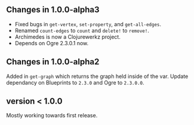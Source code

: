 ## Changes in 1.0.0-alpha3

* Fixed bugs in `get-vertex`, `set-property`, and `get-all-edges`.
* Renamed `count-edges` to `count` and `delete!` to `remove!`.
* Archimedes is now a Clojurewerkz project.
* Depends on Ogre 2.3.0.1 now.

## Changes in 1.0.0-alpha2

Added in `get-graph` which returns the graph held inside of the
var. Update dependancy on Blueprints to `2.3.0` and Ogre to
`2.3.0.0`.

## version < 1.0.0

Mostly working towards first release.
